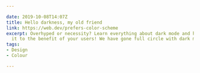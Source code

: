 ```yaml
---

date: 2019-10-08T14:07Z
title: Hello darkness, my old friend
link: https://web.dev/prefers-color-scheme
excerpt: Overhyped or necessity? Learn everything about dark mode and how to support
  it to the benefit of your users! We have gone full circle with dark mode.
tags:
- Design
- Colour

---
```

